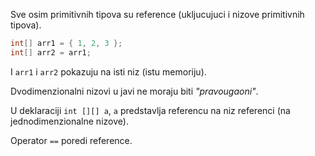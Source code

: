 Sve osim primitivnih tipova su reference (ukljucujuci i nizove primitivnih tipova).

``` java
int[] arr1 = { 1, 2, 3 };
int[] arr2 = arr1;
```

I `arr1` i `arr2` pokazuju na isti niz (istu memoriju).

Dvodimenzionalni nizovi u javi ne moraju biti *"pravougaoni"*.

U deklaraciji `int [][] a`, `a` predstavlja referencu na niz referenci (na jednodimenzionalne nizove).

Operator `==` poredi reference.
